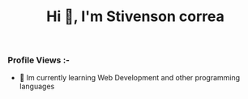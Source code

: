 <h1 align="center">Hi 👋, I'm Stivenson correa</h1>
<br>

<p align="right"> <h3>Profile Views :-</h3>

- 🌱 Im currently learning Web Development and other programming languages

<br>

